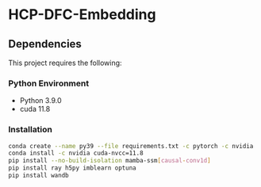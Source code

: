 # HCP-DFC-Embedding

## Dependencies

This project requires the following:

### Python Environment
- Python 3.9.0
- cuda 11.8

### Installation

```bash
conda create --name py39 --file requirements.txt -c pytorch -c nvidia
conda install -c nvidia cuda-nvcc=11.8
pip install --no-build-isolation mamba-ssm[causal-conv1d]
pip install ray h5py imblearn optuna
pip install wandb
```